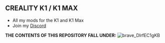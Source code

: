 ## CREALITY K1 / K1 MAX

-  All my mods for the K1 and K1 Max
-  Join my [Discord](http://discord.gg/r5QzHBZ8SH)


**THE CONTENTS OF THIS REPOSITORY FALL UNDER:**
![brave_DIrfEC1gKB](https://github.com/user-attachments/assets/38e6e00a-9b24-49f6-92e0-96283c350913)

